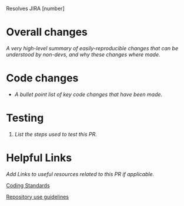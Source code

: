 Resolves JIRA [number]

Overall changes
======
_A very high-level summary of easily-reproducible changes that can be understood by non-devs, and why these changes where made._

Code changes
======

- _A bullet point list of key code changes that have been made._

Testing
======
1. _List the steps used to test this PR._

Helpful Links
======
_Add Links to useful resources related to this PR if applicable._

[Coding Standards](https://github.com/bbc/simorgh/blob/latest/docs/Coding-Standards/README.md)

[Repository use guidelines](https://github.com/bbc/simorgh-infrastructure/blob/latest/documentation/repository-guidelines.md)
